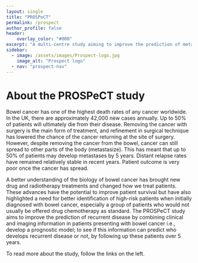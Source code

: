 ```yaml
---
layout: single
title: "PROSPeCT"
permalink: /prospect
author_profile: false
header:
    overlay_color: "#000"
excerpt: "A multi-centre study aiming to improve the prediction of metastatic disease in primary colorectal cancer"
sidebar:
  - image: /assets/images/Prospect-logo.jpg
    image_alt: "Prospect logo"
  - nav: "prospect-nav"
---
```


# About the PROSPeCT study

Bowel cancer has one of the highest death rates of any cancer worldwide. In the UK, there are approximately 42,000 new cases annually. Up to 50% of patients will ultimately die from their disease. Removing the cancer with surgery is the main form of treatment, and refinement in surgical technique has lowered the chance of the cancer returning at the site of surgery. However, despite removing the cancer from the bowel, cancer can still spread to other parts of the body (metastasize). This has meant that up to 50% of patients may develop metastases by 5 years. Distant relapse rates have remained relatively stable in recent years. Patient outcome is very poor once the cancer has spread. 

A better understanding of the biology of bowel cancer has brought new drug and radiotherapy treatments and changed how we treat patients. These advances have the potential to improve patient survival but have also highlighted a need for better identification of high-risk patients when initially diagnosed with bowel cancer, especially a group of patients who would not usually be offered drug chemotherapy as standard. The PROSPeCT study aims to improve the prediction of recurrent disease by combining clinical and imaging information in patients presenting with bowel cancer i.e., develop a prognostic model; to see if this information can predict who develops recurrent disease or not, by following up these patients over 5 years. 

To read more about the study, follow the links on the left.
